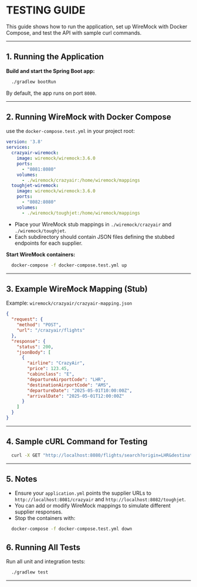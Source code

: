 # TESTING GUIDE

This guide shows how to run the application, set up WireMock with Docker Compose, and test the API with sample curl commands.

---

## 1. Running the Application

**Build and start the Spring Boot app:**
```sh
  ./gradlew bootRun
```
By default, the app runs on port `8080`.

---

## 2. Running WireMock with Docker Compose

use the `docker-compose.test.yml` in your project root:

```yaml
version: '3.8'
services:
  crazyair-wiremock:
    image: wiremock/wiremock:3.6.0
    ports:
      - "8081:8080"
    volumes:
      - ./wiremock/crazyair:/home/wiremock/mappings
  toughjet-wiremock:
    image: wiremock/wiremock:3.6.0
    ports:
      - "8082:8080"
    volumes:
      - ./wiremock/toughjet:/home/wiremock/mappings
```

- Place your WireMock stub mappings in `./wiremock/crazyair` and `./wiremock/toughjet`.
- Each subdirectory should contain JSON files defining the stubbed endpoints for each supplier.

**Start WireMock containers:**
```sh
  docker-compose -f docker-compose.test.yml up
```

---

## 3. Example WireMock Mapping (Stub)

Example: `wiremock/crazyair/crazyair-mapping.json`
```json
{
  "request": {
    "method": "POST",
    "url": "/crazyair/flights"
  },
  "response": {
    "status": 200,
    "jsonBody": [
      {
        "airline": "CrazyAir",
        "price": 123.45,
        "cabinclass": "E",
        "departureAirportCode": "LHR",
        "destinationAirportCode": "AMS",
        "departureDate": "2025-05-01T10:00:00Z",
        "arrivalDate": "2025-05-01T12:00:00Z"
      }
    ]
  }
}
```

---

## 4. Sample cURL Command for Testing

```sh
  curl -X GET "http://localhost:8080/flights/search?origin=LHR&destination=AMS&departureDate=2025-05-01&returnDate=2025-05-02&numberOfPassengers=1" -H "accept: application/json"
```

---

## 5. Notes
- Ensure your `application.yml` points the supplier URLs to `http://localhost:8081/crazyair` and `http://localhost:8082/toughjet`.
- You can add or modify WireMock mappings to simulate different supplier responses.
- Stop the containers with:
```sh
  docker-compose -f docker-compose.test.yml down
```

## 6. Running All Tests

Run all unit and integration tests:
```sh
  ./gradlew test
```

---
